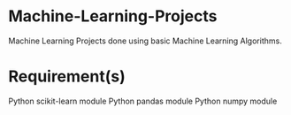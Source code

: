 # Machine-Learning-Projects
Machine Learning Projects done using basic Machine Learning Algorithms.

# Requirement(s)
Python scikit-learn module
Python pandas module
Python numpy module
